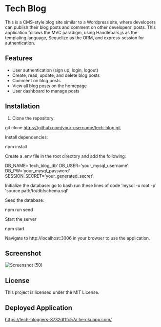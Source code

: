# Tech Blog

This is a CMS-style blog site similar to a Wordpress site, where developers can publish their blog posts and comment on other developers’ posts. This application follows the MVC paradigm, using Handlebars.js as the templating language, Sequelize as the ORM, and express-session for authentication.

## Features

- User authentication (sign up, login, logout)
- Create, read, update, and delete blog posts
- Comment on blog posts
- View all blog posts on the homepage
- User dashboard to manage posts

## Installation

1. Clone the repository:

git clone https://github.com/your-username/tech-blog.git

Install dependencies:

npm install

Create a .env file in the root directory and add the following:

DB_NAME='tech_blog_db'
DB_USER='your_mysql_username'
DB_PW='your_mysql_password'
SESSION_SECRET='your_generated_secret'

Initialize the database:
go to bash
run these lines of code 
'mysql -u root -p'
'source path/to/db/schema.sql'

Seed the database:

npm run seed

Start the server

npm start

Navigate to http://localhost:3006 in your browser to use the application.

## Screenshot
![Screenshot (50)](https://github.com/DuleskyJ/TECH-BLOG/assets/153566037/a45fd31e-dec7-4687-bffc-ce68ec9a6093)

## License
This project is licensed under the MIT License.

## Deployed Application 
https://tech-bloggers-8732df1fc57a.herokuapp.com/ 
